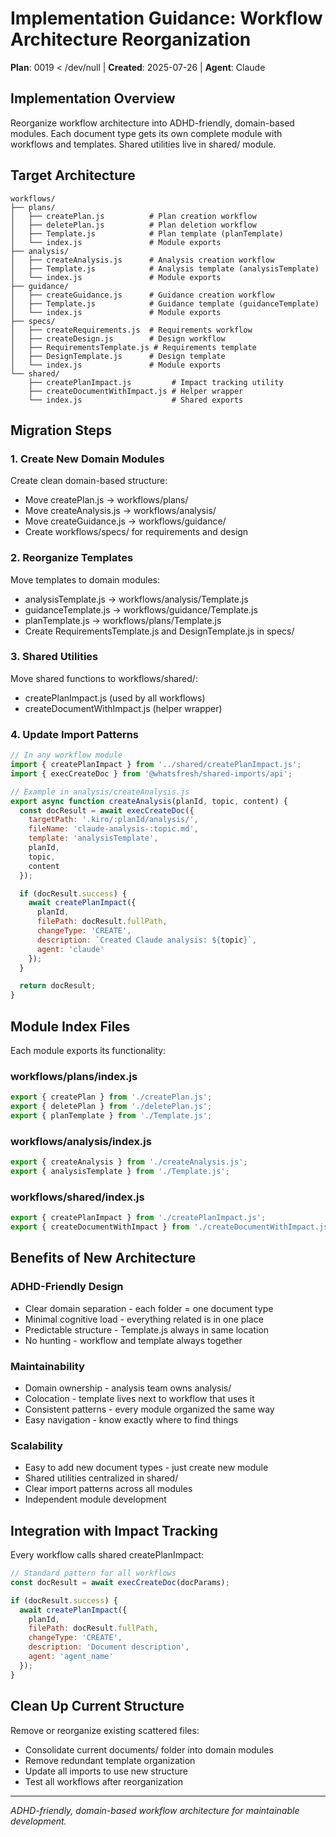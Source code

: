 # Implementation Guidance: Workflow Architecture Reorganization
**Plan**: 0019  < /dev/null |  **Created**: 2025-07-26 | **Agent**: Claude

## Implementation Overview
Reorganize workflow architecture into ADHD-friendly, domain-based modules. Each document type gets its own complete module with workflows and templates. Shared utilities live in shared/ module.

## Target Architecture
```
workflows/
├── plans/
│   ├── createPlan.js          # Plan creation workflow
│   ├── deletePlan.js          # Plan deletion workflow
│   ├── Template.js            # Plan template (planTemplate)
│   └── index.js               # Module exports
├── analysis/
│   ├── createAnalysis.js      # Analysis creation workflow
│   ├── Template.js            # Analysis template (analysisTemplate)
│   └── index.js               # Module exports
├── guidance/
│   ├── createGuidance.js      # Guidance creation workflow
│   ├── Template.js            # Guidance template (guidanceTemplate)
│   └── index.js               # Module exports
├── specs/
│   ├── createRequirements.js  # Requirements workflow
│   ├── createDesign.js        # Design workflow
│   ├── RequirementsTemplate.js # Requirements template
│   ├── DesignTemplate.js      # Design template
│   └── index.js               # Module exports
└── shared/
    ├── createPlanImpact.js         # Impact tracking utility
    ├── createDocumentWithImpact.js # Helper wrapper
    └── index.js                    # Shared exports
```

## Migration Steps

### 1. Create New Domain Modules
Create clean domain-based structure:
- Move createPlan.js → workflows/plans/
- Move createAnalysis.js → workflows/analysis/
- Move createGuidance.js → workflows/guidance/
- Create workflows/specs/ for requirements and design

### 2. Reorganize Templates
Move templates to domain modules:
- analysisTemplate.js → workflows/analysis/Template.js
- guidanceTemplate.js → workflows/guidance/Template.js
- planTemplate.js → workflows/plans/Template.js
- Create RequirementsTemplate.js and DesignTemplate.js in specs/

### 3. Shared Utilities
Move shared functions to workflows/shared/:
- createPlanImpact.js (used by all workflows)
- createDocumentWithImpact.js (helper wrapper)

### 4. Update Import Patterns
```javascript
// In any workflow module
import { createPlanImpact } from '../shared/createPlanImpact.js';
import { execCreateDoc } from '@whatsfresh/shared-imports/api';

// Example in analysis/createAnalysis.js
export async function createAnalysis(planId, topic, content) {
  const docResult = await execCreateDoc({
    targetPath: '.kiro/:planId/analysis/',
    fileName: 'claude-analysis-:topic.md',
    template: 'analysisTemplate',
    planId,
    topic,
    content
  });

  if (docResult.success) {
    await createPlanImpact({
      planId,
      filePath: docResult.fullPath,
      changeType: 'CREATE',
      description: `Created Claude analysis: ${topic}`,
      agent: 'claude'
    });
  }

  return docResult;
}
```

## Module Index Files
Each module exports its functionality:

### workflows/plans/index.js
```javascript
export { createPlan } from './createPlan.js';
export { deletePlan } from './deletePlan.js';
export { planTemplate } from './Template.js';
```

### workflows/analysis/index.js
```javascript
export { createAnalysis } from './createAnalysis.js';
export { analysisTemplate } from './Template.js';
```

### workflows/shared/index.js
```javascript
export { createPlanImpact } from './createPlanImpact.js';
export { createDocumentWithImpact } from './createDocumentWithImpact.js';
```

## Benefits of New Architecture

### ADHD-Friendly Design
- Clear domain separation - each folder = one document type
- Minimal cognitive load - everything related is in one place
- Predictable structure - Template.js always in same location
- No hunting - workflow and template always together

### Maintainability
- Domain ownership - analysis team owns analysis/
- Colocation - template lives next to workflow that uses it
- Consistent patterns - every module organized the same way
- Easy navigation - know exactly where to find things

### Scalability
- Easy to add new document types - just create new module
- Shared utilities centralized in shared/
- Clear import patterns across all modules
- Independent module development

## Integration with Impact Tracking
Every workflow calls shared createPlanImpact:

```javascript
// Standard pattern for all workflows
const docResult = await execCreateDoc(docParams);

if (docResult.success) {
  await createPlanImpact({
    planId,
    filePath: docResult.fullPath,
    changeType: 'CREATE',
    description: 'Document description',
    agent: 'agent_name'
  });
}
```

## Clean Up Current Structure
Remove or reorganize existing scattered files:
- Consolidate current documents/ folder into domain modules
- Remove redundant template organization
- Update all imports to use new structure
- Test all workflows after reorganization

---
*ADHD-friendly, domain-based workflow architecture for maintainable development.*
